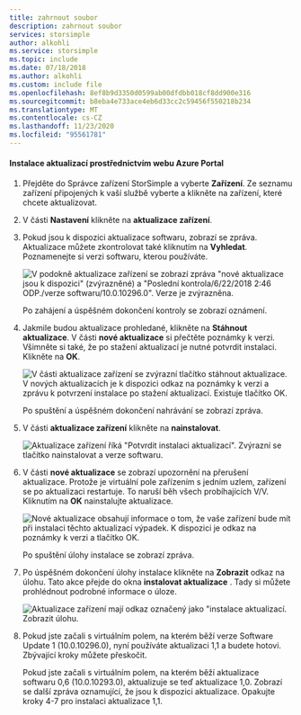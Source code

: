 ```yaml
---
title: zahrnout soubor
description: zahrnout soubor
services: storsimple
author: alkohli
ms.service: storsimple
ms.topic: include
ms.date: 07/18/2018
ms.author: alkohli
ms.custom: include file
ms.openlocfilehash: 8ef8b9d3350d0599ab00dfdbb018cf8dd900e316
ms.sourcegitcommit: b8eba4e733ace4eb6d33cc2c59456f550218b234
ms.translationtype: MT
ms.contentlocale: cs-CZ
ms.lasthandoff: 11/23/2020
ms.locfileid: "95561781"
---
```

#### <a name="to-install-updates-via-the-azure-portal"></a>Instalace aktualizací prostřednictvím webu Azure Portal

1. Přejděte do Správce zařízení StorSimple a vyberte **Zařízení**. Ze seznamu zařízení připojených k vaší službě vyberte a klikněte na zařízení, které chcete aktualizovat.

2. V části **Nastavení** klikněte na **aktualizace zařízení**.  

3. Pokud jsou k dispozici aktualizace softwaru, zobrazí se zpráva. Aktualizace můžete zkontrolovat také kliknutím na **Vyhledat**. Poznamenejte si verzi softwaru, kterou používáte. 

    ![V podokně aktualizace zařízení se zobrazí zpráva "nové aktualizace jsou k dispozici" (zvýrazněné) a "Poslední kontrola/6/22/2018 2:46 ODP./verze softwaru/10.0.10296.0". Verze je zvýrazněna.](../includes/media/storsimple-virtual-array-install-update-via-portal-11/azupdate3m1.png)

    Po zahájení a úspěšném dokončení kontroly se zobrazí oznámení.
 
4. Jakmile budou aktualizace prohledané, klikněte na **Stáhnout aktualizace**. V části **nové aktualizace** si přečtěte poznámky k verzi. Všimněte si také, že po stažení aktualizací je nutné potvrdit instalaci. Klikněte na **OK**.

    ![V části aktualizace zařízení se zvýrazní tlačítko stáhnout aktualizace. V nových aktualizacích je k dispozici odkaz na poznámky k verzi a zprávu k potvrzení instalace po stažení aktualizací. Existuje tlačítko OK.](../includes/media/storsimple-virtual-array-install-update-via-portal-11/azupdate6m.png)

    Po spuštění a úspěšném dokončení nahrávání se zobrazí zpráva.

5. V části **aktualizace zařízení** klikněte na **nainstalovat**.

     ![Aktualizace zařízení říká "Potvrdit instalaci aktualizací". Zvýrazní se tlačítko nainstalovat a verze softwaru.](../includes/media/storsimple-virtual-array-install-update-via-portal-11/azupdate11m1.png)

6. V části **nové aktualizace** se zobrazí upozornění na přerušení aktualizace. Protože je virtuální pole zařízením s jedním uzlem, zařízení se po aktualizaci restartuje. To naruší běh všech probíhajících V/V. Kliknutím na **OK** nainstalujte aktualizace.

    ![Nové aktualizace obsahují informace o tom, že vaše zařízení bude mít při instalaci těchto aktualizací výpadek. K dispozici je odkaz na poznámky k verzi a tlačítko OK.](../includes/media/storsimple-virtual-array-install-update-via-portal-11/azupdate12m.png)

    Po spuštění úlohy instalace se zobrazí zpráva.

7.  Po úspěšném dokončení úlohy instalace klikněte na **Zobrazit** odkaz na úlohu. Tato akce přejde do okna **instalovat aktualizace** . Tady si můžete prohlédnout podrobné informace o úloze. 

    ![Aktualizace zařízení mají odkaz označený jako "instalace aktualizací. Zobrazit úlohu.](../includes/media/storsimple-virtual-array-install-update-via-portal-11/azupdate16m1.png)

8. Pokud jste začali s virtuálním polem, na kterém běží verze Software Update 1 (10.0.10296.0), nyní používáte aktualizaci 1,1 a budete hotovi. Zbývající kroky můžete přeskočit. 

    Pokud jste začali s virtuálním polem, na kterém běží aktualizace softwaru 0,6 (10.0.10293.0), aktualizuje se teď aktualizace 1,0. Zobrazí se další zpráva oznamující, že jsou k dispozici aktualizace. Opakujte kroky 4-7 pro instalaci aktualizace 1,1.

    

